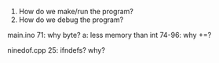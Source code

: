 1. How do we make/run the program?
2. How do we debug the program?


main.ino
    71: why byte? a: less memory than int
    74-96: why +=?
    
ninedof.cpp
    25: ifndefs? why?
